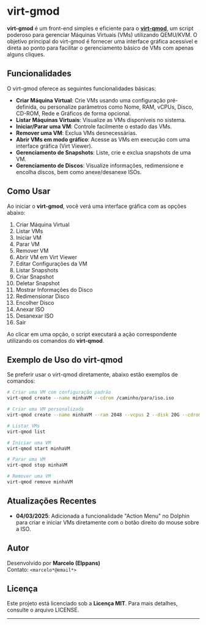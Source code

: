 # virt-gmod

**virt-gmod** é um front-end simples e eficiente para o **[virt-qmod](https://github.com/elppans/virt-qmod)**, um script poderoso para gerenciar Máquinas Virtuais (VMs) utilizando QEMU/KVM. O objetivo principal do virt-gmod é fornecer uma interface gráfica acessível e direta ao ponto para facilitar o gerenciamento básico de VMs com apenas alguns cliques.

## Funcionalidades
O virt-gmod oferece as seguintes funcionalidades básicas:
- **Criar Máquina Virtual**: Crie VMs usando uma configuração pré-definida, ou personalize parâmetros como Nome, RAM, vCPUs, Disco, CD-ROM, Rede e Gráficos de forma opcional.
- **Listar Máquinas Virtuais**: Visualize as VMs disponíveis no sistema.
- **Iniciar/Parar uma VM**: Controle facilmente o estado das VMs.
- **Remover uma VM**: Exclua VMs desnecessárias.
- **Abrir VMs em modo gráfico**: Acesse as VMs em execução com uma interface gráfica (Virt Viewer).
- **Gerenciamento de Snapshots**: Liste, crie e exclua snapshots de uma VM.
- **Gerenciamento de Discos**: Visualize informações, redimensione e encolha discos, bem como anexe/desanexe ISOs.

## Como Usar
Ao iniciar o **virt-gmod**, você verá uma interface gráfica com as opções abaixo:
1. Criar Máquina Virtual
2. Listar VMs
3. Iniciar VM
4. Parar VM
5. Remover VM
6. Abrir VM em Virt Viewer
7. Editar Configurações da VM
8. Listar Snapshots
9. Criar Snapshot
10. Deletar Snapshot
11. Mostrar Informações do Disco
12. Redimensionar Disco
13. Encolher Disco
14. Anexar ISO
15. Desanexar ISO
16. Sair

Ao clicar em uma opção, o script executará a ação correspondente utilizando os comandos do **virt-qmod**.

## Exemplo de Uso do virt-qmod
Se preferir usar o virt-qmod diretamente, abaixo estão exemplos de comandos:
```bash
# Criar uma VM com configuração padrão
virt-qmod create --name minhaVM --cdrom /caminho/para/iso.iso

# Criar uma VM personalizada
virt-qmod create --name minhaVM --ram 2048 --vcpus 2 --disk 20G --cdrom /caminho/para/iso.iso --network default --graphics spice --os-variant ubuntu20.04

# Listar VMs
virt-qmod list

# Iniciar uma VM
virt-qmod start minhaVM

# Parar uma VM
virt-qmod stop minhaVM

# Remover uma VM
virt-qmod remove minhaVM
```

## Atualizações Recentes
- **04/03/2025**: Adicionada a funcionalidade "Action Menu" no Dolphin para criar e iniciar VMs diretamente com o botão direito do mouse sobre a ISO.

## Autor
Desenvolvido por **Marcelo (Elppans)**  
Contato: `<marcelo*@email*>`

## Licença
Este projeto está licenciado sob a **Licença MIT**. Para mais detalhes, consulte o arquivo LICENSE.

---
